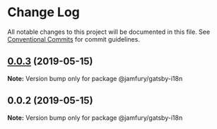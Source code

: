 # Change Log

All notable changes to this project will be documented in this file.
See [Conventional Commits](https://conventionalcommits.org) for commit guidelines.

## [0.0.3](https://github.com/WeConnect/gatsby-monorepo/compare/@jamfury/gatsby-i18n@0.0.2...@jamfury/gatsby-i18n@0.0.3) (2019-05-15)

**Note:** Version bump only for package @jamfury/gatsby-i18n

## 0.0.2 (2019-05-15)

**Note:** Version bump only for package @jamfury/gatsby-i18n
